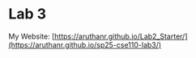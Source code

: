 # Lab 3

My Website: [https://aruthanr.github.io/Lab2_Starter/](https://aruthanr.github.io/sp25-cse110-lab3/)
